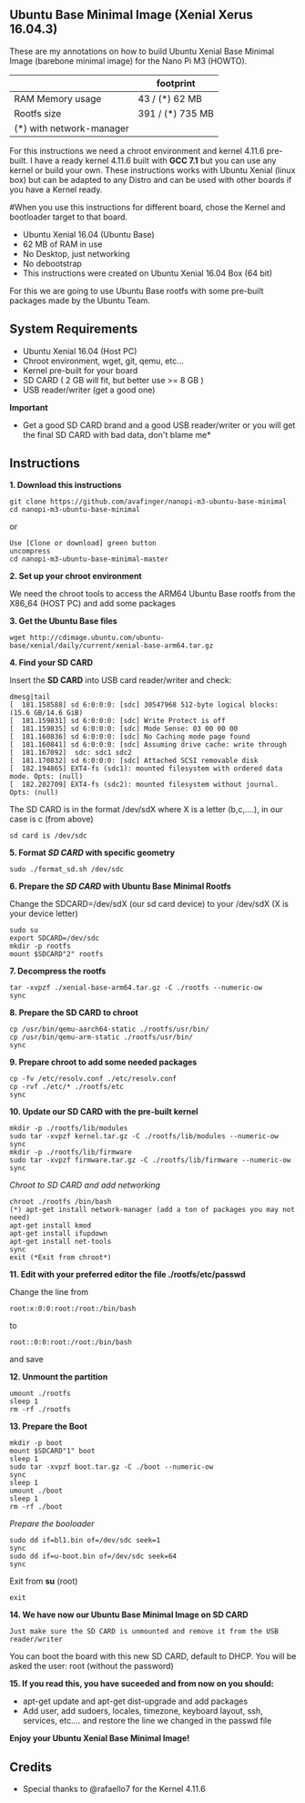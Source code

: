 Ubuntu Base Minimal Image (Xenial Xerus 16.04.3)
------------------------------------------------

These are my annotations on how to build Ubuntu Xenial Base Minimal Image (barebone minimal image) for the Nano Pi M3 (HOWTO).

|                        |     footprint     |
|------------------------|-------------------|
|RAM Memory usage        |  43 /  (*) 62 MB  |
|Rootfs size             | 391 / (*) 735 MB  |
|(*) with network-manager|                   |


For this instructions we need a chroot environment and kernel 4.11.6 pre-built.
I have a ready kernel 4.11.6 built with **GCC 7.1** but you can use any kernel or build your own.
These instructions works with Ubuntu Xenial (linux box) but can be adapted to any Distro and can be used with other boards if you have a Kernel ready.

#When you use this instructions for different board, chose the Kernel and bootloader target to that board.

* Ubuntu Xenial 16.04 (Ubuntu Base)
* 62 MB of RAM in use
* No Desktop, just networking
* No debootstrap
* This instructions were created on Ubuntu Xenial 16.04 Box (64 bit)

For this we are going to use Ubuntu Base rootfs with some pre-built packages made by the Ubuntu Team.

System Requirements
-------------------

* Ubuntu Xenial 16.04 (Host PC)
* Chroot environment, wget, git, qemu, etc...
* Kernel pre-built for your board
* SD CARD ( 2 GB will fit, but better use >= 8 GB )
* USB reader/writer (get a good one)

**Important**

* Get a good SD CARD brand and a good USB reader/writer or you will get the final SD CARD with bad data, don't blame me*


Instructions
------------

**1. Download this instructions**

	git clone https://github.com/avafinger/nanopi-m3-ubuntu-base-minimal
	cd nanopi-m3-ubuntu-base-minimal

or

	Use [Clone or download] green button
	uncompress
	cd nanopi-m3-ubuntu-base-minimal-master


**2. Set up your chroot environment**

We need the chroot tools to access the ARM64 Ubuntu Base rootfs from the X86_64 (HOST PC) and add some packages


**3. Get the Ubuntu Base files**

	wget http://cdimage.ubuntu.com/ubuntu-base/xenial/daily/current/xenial-base-arm64.tar.gz
 

**4. Find your SD CARD**

Insert the **SD CARD** into USB card reader/writer and check:

	dmesg|tail
	[  181.158588] sd 6:0:0:0: [sdc] 30547968 512-byte logical blocks: (15.6 GB/14.6 GiB)
	[  181.159831] sd 6:0:0:0: [sdc] Write Protect is off
	[  181.159835] sd 6:0:0:0: [sdc] Mode Sense: 03 00 00 00
	[  181.160836] sd 6:0:0:0: [sdc] No Caching mode page found
	[  181.160841] sd 6:0:0:0: [sdc] Assuming drive cache: write through
	[  181.167092]  sdc: sdc1 sdc2
	[  181.170832] sd 6:0:0:0: [sdc] Attached SCSI removable disk
	[  182.194865] EXT4-fs (sdc1): mounted filesystem with ordered data mode. Opts: (null)
	[  182.202709] EXT4-fs (sdc2): mounted filesystem without journal. Opts: (null)
	

The SD CARD is in the format /dev/sdX where X is a letter (b,c,....), in our case is c (from above)

	sd card is /dev/sdc


**5. Format *SD CARD* with specific geometry**

	sudo ./format_sd.sh /dev/sdc


**6. Prepare the *SD CARD* with Ubuntu Base Minimal Rootfs**

Change the SDCARD=/dev/sdX (our sd card device) to your /dev/sdX (X is your device letter)

	sudo su
	export SDCARD=/dev/sdc
	mkdir -p rootfs
	mount $SDCARD"2" rootfs


**7. Decompress the rootfs**

	tar -xvpzf ./xenial-base-arm64.tar.gz -C ./rootfs --numeric-ow
	sync


**8. Prepare the SD CARD to chroot**

	cp /usr/bin/qemu-aarch64-static ./rootfs/usr/bin/
	cp /usr/bin/qemu-arm-static ./rootfs/usr/bin/
	sync


**9. Prepare chroot to add some needed packages**

	cp -fv /etc/resolv.conf ./etc/resolv.conf
	cp -rvf ./etc/* ./rootfs/etc
	sync


**10. Update our SD CARD with the pre-built kernel**

	mkdir -p ./rootfs/lib/modules
	sudo tar -xvpzf kernel.tar.gz -C ./rootfs/lib/modules --numeric-ow
	sync
	mkdir -p ./rootfs/lib/firmware
	sudo tar -xvpzf firmware.tar.gz -C ./rootfs/lib/firmware --numeric-ow
	sync


*Chroot to SD CARD and add networking*

	chroot ./rootfs /bin/bash
	(*) apt-get install network-manager (add a ton of packages you may not need)
	apt-get install kmod
	apt-get install ifupdown
	apt-get install net-tools
	sync
	exit (*Exit from chroot*)


**11. Edit with your preferred editor the file ./rootfs/etc/passwd**

Change the line from

	root:x:0:0:root:/root:/bin/bash

to

	root::0:0:root:/root:/bin/bash

and save


**12. Unmount the partition**

	umount ./rootfs
	sleep 1
	rm -rf ./rootfs


**13. Prepare the Boot**

	mkdir -p boot
	mount $SDCARD"1" boot
	sleep 1
	sudo tar -xvpzf boot.tar.gz -C ./boot --numeric-ow
	sync
	sleep 1
	umount ./boot
	sleep 1
	rm -rf ./boot


*Prepare the booloader*

	sudo dd if=bl1.bin of=/dev/sdc seek=1
	sync
	sudo dd if=u-boot.bin of=/dev/sdc seek=64
	sync


Exit from **su** (root)

	exit

**14. We have now our Ubuntu Base Minimal Image on SD CARD**

	Just make sure the SD CARD is unmounted and remove it from the USB reader/writer

You can boot the board with this new SD CARD, default to DHCP.
You will be asked the user: root (without the password)
	

**15. If you read this, you have suceeded and from now on you should:**

* apt-get update and apt-get dist-upgrade and add packages
* Add user, add sudoers, locales, timezone, keyboard layout, ssh, services, etc.... and restore the line we changed in the passwd file


**Enjoy your Ubuntu Xenial Base Minimal Image!**



Credits
-------
* Special thanks to @rafaello7 for the Kernel 4.11.6
